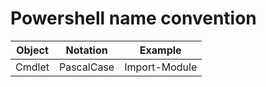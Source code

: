 # Powershell name convention


|Object| Notation   |Example      |
|------|------------|-------------|
|Cmdlet|PascalCase  |Import-Module|
